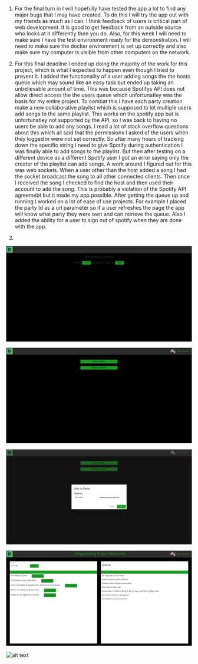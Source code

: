 1. For the final turn in I will hopefully have tested the app a lot to find any major bugs that I may have created. To do this I will try the app out with my friends as much as I can. I think feedback of users is critical part of web development. It is good to get feedback from an outside source who looks at it differently then you do. Also, for this week I will need to make sure I have the test environment ready for the demonstration. I will need to make sure the docker environment is set up correctly and also make sure my computer is visible from other computers on the network.

2. For this final deadline I ended up doing the majority of the work for this project, which is what I expected to happen even though I tried to prevent it. I added the functionality of a user adding songs the the hosts queue which may sound like an easy task but ended up taking an unbelievable amount of time. This was because Spotifys API does not allow direct access the the users queue which unfortunatley was the basis for my entire project. To combat this I have each party creation make a new collaborative playlist which is supposed to let multiple users add songs to the same playlist. This works on the spotify app but is unfortunatley not supported by the API, so I was back to having no users be able to add any songs. I read a lot of stack overflow questions about this which all said that the permissions I asked of the users when they logged in were not set correctly. So after many hours of tracking down the specific string I need to give Spotify during authentication I was finally able to add songs to the playlist. But then after testing on a different device as a different Spotify user I got an error saying only the creator of the playlist can add songs. A work around I figured out for this was web sockets. When a user other than the host added a song I had the socket broadcast the song to all other connected clients. Then once I received the song I checked to find the host and then used their account to add the song. This is probably a violation of the Spotify API agreemebt but it made my app possible. After getting the queue up and running I worked on a lot of ease of use projects. For example I placed the party Id as a url parameter so if a user refreshes the page the app will know what party they were own and can retrieve the queue. Also I added the ability for a user to sign out of spotify when they are done with the app.


4. 

![alt text](https://github.com/mmassey477/chord.io/blob/master/checkpoints/signin.png)

![alt text](https://github.com/mmassey477/chord.io/blob/master/checkpoints/signedin.png)

![alt text](https://github.com/mmassey477/chord.io/blob/master/checkpoints/popup.png)

![alt text](https://github.com/mmassey477/chord.io/blob/master/checkpoints/queue.png)

![alt text](https://github.com/mmassey477/chord.io/blob/master/checkpoints/phone.png)
